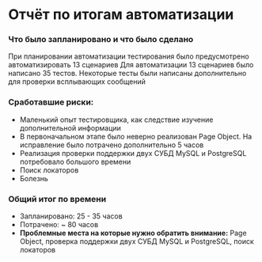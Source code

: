 # Отчёт по итогам автоматизации
### Что было запланировано и что было сделано
При планировании автоматизации тестирования было предусмотрено автоматизировать 13 сценариев
Для автоматизации 13 сценариев было написано 35 тестов. Некоторые тесты были написаны дополнительно для
проверки всплывающих сообщений

### Сработавшие риски:
- Маленький опыт тестировщика, как следствие изучение дополнительной информации
- В первоначальном этапе было неверно реализован Page Object. На исправление было потрачено дополнительно 5 часов
- Реализация проверки поддержки двух СУБД MySQL и PostgreSQL потребовало большого времени
- Поиск локаторов
- Болезнь

### Общий итог по времени
- Запланировано: 25 - 35 часов
- Потрачено: ~ 80 часов
- **Проблемные места на которые нужно обратить внимание:**  Page Object, проверка поддержки двух СУБД MySQL и PostgreSQL,
поиск локаторов
